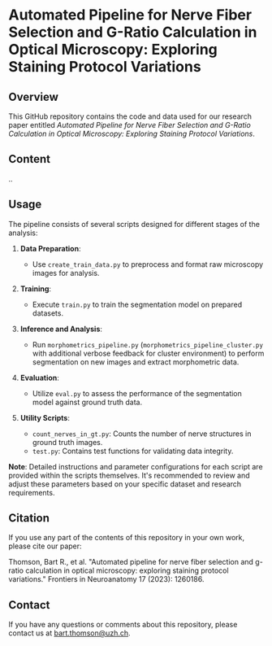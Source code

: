 # Automated Pipeline for Nerve Fiber Selection and G-Ratio Calculation in Optical Microscopy: Exploring Staining Protocol Variations

## **Overview**

This GitHub repository contains the code and data used for our research paper entitled _Automated Pipeline for Nerve Fiber Selection and G-Ratio Calculation in Optical Microscopy: Exploring Staining Protocol Variations_. 

## **Content**

..

## Usage

The pipeline consists of several scripts designed for different stages of the analysis:

1. **Data Preparation**:

   - Use `create_train_data.py` to preprocess and format raw microscopy images for analysis.

2. **Training**:

   - Execute `train.py` to train the segmentation model on prepared datasets.

3. **Inference and Analysis**:

   - Run `morphometrics_pipeline.py` (`morphometrics_pipeline_cluster.py` with additional verbose feedback for cluster environment) to perform segmentation on new images and extract morphometric data.

4. **Evaluation**:

   - Utilize `eval.py` to assess the performance of the segmentation model against ground truth data.
     
5. **Utility Scripts**:

   - `count_nerves_in_gt.py`: Counts the number of nerve structures in ground truth images.
   - `test.py`: Contains test functions for validating data integrity.

**Note**: Detailed instructions and parameter configurations for each script are provided within the scripts themselves. It's recommended to review and adjust these parameters based on your specific dataset and research requirements.

## **Citation**

If you use any part of the contents of this repository in your own work, please cite our paper:

Thomson, Bart R., et al. "Automated pipeline for nerve fiber selection and g-ratio calculation in optical microscopy: exploring staining protocol variations." Frontiers in Neuroanatomy 17 (2023): 1260186.

## **Contact**

If you have any questions or comments about this repository, please contact us at bart.thomson@uzh.ch.
